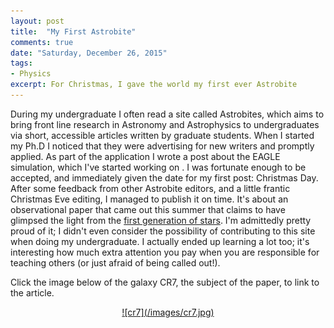 ```yaml
---
layout: post
title:  "My First Astrobite"
comments: true
date: "Saturday, December 26, 2015"
tags:
- Physics
excerpt: For Christmas, I gave the world my first ever Astrobite
---
```


During my undergraduate I often read a site called Astrobites, which aims to bring front line research in Astronomy and Astrophysics to undergraduates via short, accessible articles written by graduate students. When I started my Ph.D I noticed that they were advertising for new writers and promptly applied. As part of the application I wrote a post about the EAGLE simulation, which I've started working on . I was fortunate enough to be accepted, and immediately given the date for my first post: Christmas Day. After some feedback from other Astrobite editors, and a little frantic Christmas Eve editing, I managed to publish it on time. It's about an observational paper that came out this summer that claims to have glimpsed the light from the <a href="http://arxiv.org/abs/1504.01734" target="_blank">first generation of stars</a>. I'm admittedly pretty proud of it; I didn't even consider the possibility of contributing to this site when doing my undergraduate. I actually ended up learning a lot too; it's interesting how much extra attention you pay when you are responsible for teaching others (or just afraid of being called out!).

Click the image below of the galaxy CR7, the subject of the paper, to link to the article.

<center>
<a href="http://astrobites.org/2015/12/25/observational-evidence-for-the-first-generation-of-stars/" target="_blank">![cr7](/images/cr7.jpg)</a>
</center>
